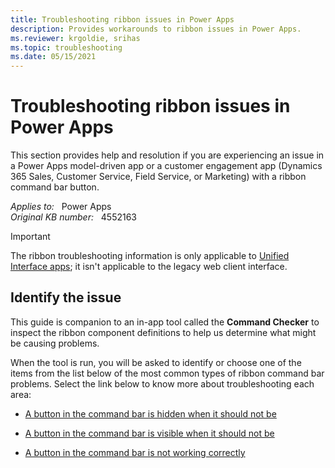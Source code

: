 ```yaml
---
title: Troubleshooting ribbon issues in Power Apps
description: Provides workarounds to ribbon issues in Power Apps.
ms.reviewer: krgoldie, srihas
ms.topic: troubleshooting
ms.date: 05/15/2021
---
```

# Troubleshooting ribbon issues in Power Apps

This section provides help and resolution if you are experiencing an issue in a Power Apps model-driven app or a customer engagement app (Dynamics 365 Sales, Customer Service, Field Service, or Marketing) with a ribbon command bar button.

_Applies to:_ &nbsp; Power Apps  
_Original KB number:_ &nbsp; 4552163

> [!IMPORTANT]
> The ribbon troubleshooting information is only applicable to [Unified Interface apps](/powerapps/user/unified-interface); it isn't applicable to the legacy web client interface.

## Identify the issue

This guide is companion to an in-app tool called the **Command Checker** to inspect the ribbon component definitions to help us determine what might be causing problems.

When the tool is run, you will be asked to identify or choose one of the items from the list below of the most common types of ribbon command bar problems. Select the link below to know more about troubleshooting each area:

- [A button in the command bar is hidden when it should not be](ribbon-issues-button-hidden.md)

- [A button in the command bar is visible when it should not be](ribbon-issues-button-visible.md)

- [A button in the command bar is not working correctly](ribbon-issues-button-not-working-correctly.md)
